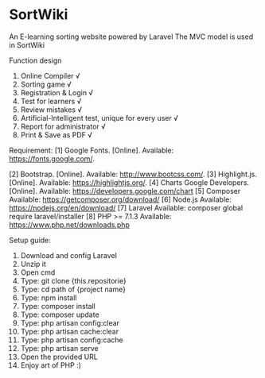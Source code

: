 # SortWiki
An E-learning sorting website powered by Laravel
The MVC model is used in SortWiki

Function design
1. Online Compiler √
2. Sorting game √
3. Registration & Login √
4. Test for learners √
5. Review mistakes √
6. Artificial-Intelligent test, unique for every user √
7. Report for administrator √
8. Print & Save as PDF √

Requirement:
[1] Google Fonts. [Online]. Available: https://fonts.google.com/.

[2] Bootstrap. [Online]. Available: http://www.bootcss.com/.
[3] Highlight.js. [Online]. Available: https://highlightjs.org/.
[4] Charts Google Developers. [Online]. Available: https://developers.google.com/chart
[5] Composer Available: https://getcomposer.org/download/
[6] Node.js Available: https://nodejs.org/en/download/
[7] Laravel Available: composer global require laravel/installer
[8] PHP >= 7.1.3 Available: https://www.php.net/downloads.php

Setup guide:
1.	Download and config Laravel
2.	Unzip it
3.  Open cmd 
4.	Type: git clone {this.repositorie}
5.	Type: cd path of {project name}
6.	Type: npm install
7.	Type: composer install
8.	Type: composer update
9.	Type: php artisan config:clear
10.	Type: php artisan cache:clear
11.	Type: php artisan config:cache
12. Type: php artisan serve
13.	Open the provided URL
14. Enjoy art of PHP :)
